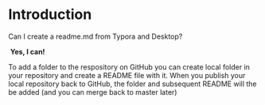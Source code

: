 # Introduction

Can I create a readme.md from Typora and Desktop?

​	**Yes, I can!**



To add a folder to the respository on GitHub you can create local folder in your repository and create a README file with it.  When you publish your local repository back to GitHub, the folder and subsequent README will the be added (and you can merge back to master later)